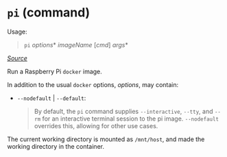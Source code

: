 # `pi` (command)

Usage:

> `pi` *options*\* *imageName* [*cmd*] *args*\*

[*Source*](../../bin/pi)

Run a Raspberry Pi `docker` image.

In addition to the usual `docker` options, *options*, may contain:

* `--nodefault` | `--default`:
  > By default, the `pi` command supplies `--interactive`, `--tty`, and `--rm` for an interactive terminal session to the pi image. `--nodefault` overrides this, allowing for
  other use cases.

The current working directory is mounted as `/mnt/host`, and made the working directory in
the container.
